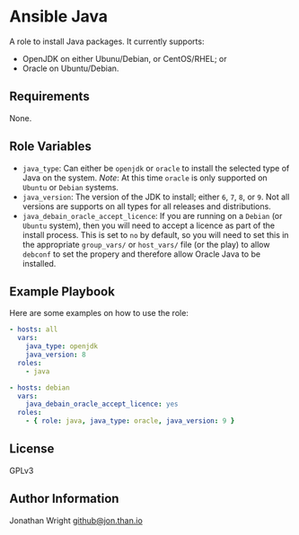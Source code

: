 # Ansible Java

A role to install Java packages. It currently supports:

* OpenJDK on either Ubunu/Debian, or CentOS/RHEL; or
* Oracle on Ubuntu/Debian.

## Requirements

None.

## Role Variables

* `java_type`: Can either be `openjdk` or `oracle` to install the selected
  type of Java on the system. *Note*: At this time `oracle` is only supported
  on `Ubuntu` or `Debian` systems.
* `java_version`: The version of the JDK to install; either `6`, `7`, `8`, or
  `9`. Not all versions are supports on all types for all releases and
  distributions.
* `java_debain_oracle_accept_licence`: If you are running on a `Debian` (or
  `Ubuntu` system), then you will need to accept a licence as part of the
  install process. This is set to `no` by default, so you will need to set this
  in the appropriate `group_vars/` or `host_vars/` file (or the play) to allow
  `debconf` to set the propery and therefore allow Oracle Java to be installed.

## Example Playbook

Here are some examples on how to use the role:

```yaml
- hosts: all
  vars:
    java_type: openjdk
    java_version: 8
  roles:
    - java
```

```yaml
- hosts: debian
  vars:
    java_debain_oracle_accept_licence: yes
  roles:
    - { role: java, java_type: oracle, java_version: 9 }
```

## License

GPLv3

## Author Information

Jonathan Wright <github@jon.than.io>
